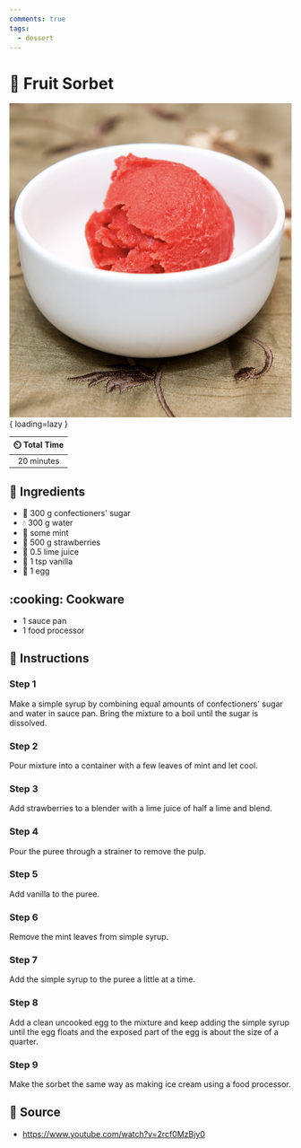 ```yaml
---
comments: true
tags:
  - dessert
---
```

# :strawberry: Fruit Sorbet

![Fruit Sorbet][1]{ loading=lazy }

| :timer_clock: Total Time |
|:-----------------------: |
| 20 minutes |

## :salt: Ingredients

- :candy: 300 g confectioners' sugar
- :droplet: 300 g water
- :herb: some mint
- :strawberry: 500 g strawberries
- :lemon: 0.5 lime juice
- :icecream: 1 tsp vanilla
- :egg: 1 egg

## :cooking: Cookware

- 1 sauce pan
- 1 food processor

## :pencil: Instructions

### Step 1

Make a simple syrup by combining equal amounts of confectioners' sugar and water in sauce pan. Bring the mixture to a
boil until the sugar is dissolved.

### Step 2

Pour mixture into a container with a few leaves of mint and let cool.

### Step 3

Add strawberries to a blender with a lime juice of half a lime and blend.

### Step 4

Pour the puree through a strainer to remove the pulp.

### Step 5

Add vanilla to the puree.

### Step 6

Remove the mint leaves from simple syrup.

### Step 7

Add the simple syrup to the puree a little at a time.

### Step 8

Add a clean uncooked egg to the mixture and keep adding the simple syrup until the egg floats and the exposed part of
the egg is about the size of a quarter.

### Step 9

Make the sorbet the same way as making ice cream using a food processor.

## :link: Source

- <https://www.youtube.com/watch?v=2rcf0MzBjy0>

[1]: <../assets/images/fruit-sorbet.jpg>
